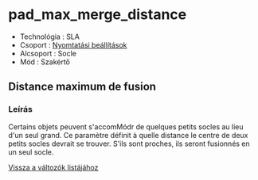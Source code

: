 # pad\_max\_merge\_distance

* Technológia : SLA
* Csoport : [Nyomtatási beállítások](../sla_printer/sla_parameters.md)
* Alcsoport : Socle
* Mód : Szakértő

## Distance maximum de fusion

### Leírás

Certains objets peuvent s'accomMódr de quelques petits socles au lieu d'un seul grand. Ce paramètre définit à quelle distance le centre de deux petits socles devrait se trouver. S'ils sont proches, ils seront fusionnés en un seul socle.

[Vissza a változók listájához](../../variable_list)

